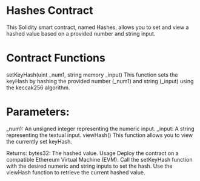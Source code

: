 # Hashes Contract

This Solidity smart contract, named Hashes, allows you to set and view a hashed value based on a provided number and string input.

# Contract Functions

setKeyHash(uint \_num1, string memory \_input)
This function sets the keyHash by hashing the provided number (\_num1) and string (\_input) using the keccak256 algorithm.

# Parameters:

\_num1: An unsigned integer representing the numeric input.
\_input: A string representing the textual input.
viewHash()
This function allows you to view the currently set keyHash.

Returns:
bytes32: The hashed value.
Usage
Deploy the contract on a compatible Ethereum Virtual Machine (EVM).
Call the setKeyHash function with the desired numeric and string inputs to set the hash.
Use the viewHash function to retrieve the current hashed value.
